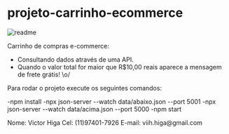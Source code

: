 # projeto-carrinho-ecommerce

![readme](https://user-images.githubusercontent.com/93357799/159822113-ef802a87-f91c-4c2a-a877-78dbccc4cd92.png)

Carrinho de compras e-commerce:
- Consultando dados através de uma API.
- Quando o valor total for maior que R$10,00 reais aparece a mensagem de frete grátis! \o/

Para rodar o projeto execute os seguintes comandos:
<p>
-npm install
-npx json-server --watch data/abaixo.json --port 5001
-npx json-server --watch data/acima.json --port 5000
-npm start
<p>
Nome: Victor Higa Cel: (11)97401-7926 E-mail: viih.higa@gmail.com
